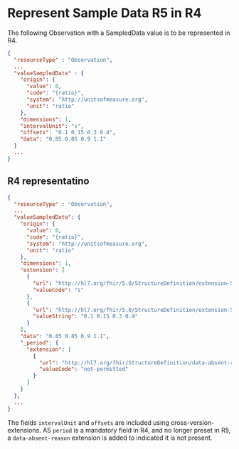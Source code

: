 # Represent Sample Data R5 in R4

The following Observation with a SampledData value is to be represented in R4.

```json
{
  "resourceType" : "Observation",
  ...
  "valueSampledData" : {
    "origin": {
      "value": 0,
      "code": "{ratio}",
      "system": "http://unitsofmeasure.org",
      "unit": "ratio"
    },
    "dimensions": 1,
    "intervalUnit": "s",
    "offsets": "0.1 0.15 0.3 0.4",
    "data": "0.85 0.85 0.9 1.1"
  }
  ...
}
```

## R4 representatino

```json
{
  "resourceType" : "Observation",
  ...
  "valueSampledData": {
    "origin": {
      "value": 0,
      "code": "{ratio}",
      "system": "http://unitsofmeasure.org",
      "unit": "ratio"
    },
    "dimensions": 1,
    "extension": [
      {
        "url": "http://hl7.org/fhir/5.0/StructureDefinition/extension-SampledData.intervalUnit",
        "valueCode": "s"
      },
      {
        "url": "http://hl7.org/fhir/5.0/StructureDefinition/extension-SampledData.offsets",
        "valueString": "0.1 0.15 0.3 0.4"
      }
    ],
    "data": "0.85 0.85 0.9 1.1",
    "_period": {
      "extension": [
        {
          "url": "http://hl7.org/fhir/StructureDefinition/data-absent-reason",
          "valueCode": "not-permitted"
        }
      ]
    }
  },
  ...
}
```

The fields `intervalUnit` and `offsets` are included using cross-version-extensions.
AS `period` is a mandatory field in R4, and no longer preset in R5, a `data-absent-reason` extension is added to indicated it is not present.